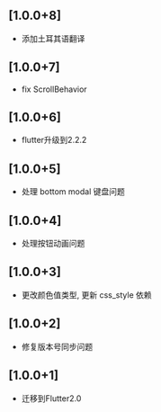## [1.0.0+8]
* 添加土耳其语翻译

## [1.0.0+7]

* fix ScrollBehavior

## [1.0.0+6]

* flutter升级到2.2.2

## [1.0.0+5]

* 处理 bottom modal 键盘问题

## [1.0.0+4]

* 处理按钮动画问题

## [1.0.0+3]

* 更改颜色值类型, 更新 css_style 依赖

## [1.0.0+2]

* 修复版本号同步问题

## [1.0.0+1]

* 迁移到Flutter2.0